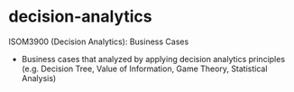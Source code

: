 # decision-analytics

ISOM3900 (Decision Analytics): Business Cases
- Business cases that analyzed by applying decision analytics principles (e.g. Decision Tree, Value of Information, Game Theory, Statistical Analysis)
 
